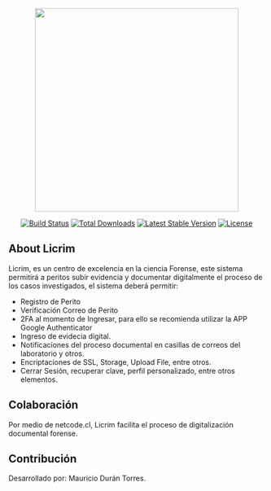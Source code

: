 <p align="center"><a href="https://www.licrim.com" target="_blank"><img src="http://www.criminalistica.cl/imagenes/logoblanco.png" width="400"></a></p>

<p align="center">
<a href="https://travis-ci.org/laravel/framework"><img src="https://travis-ci.org/laravel/framework.svg" alt="Build Status"></a>
<a href="https://packagist.org/packages/laravel/framework"><img src="https://img.shields.io/packagist/dt/laravel/framework" alt="Total Downloads"></a>
<a href="https://packagist.org/packages/laravel/framework"><img src="https://img.shields.io/packagist/v/laravel/framework" alt="Latest Stable Version"></a>
<a href="https://packagist.org/packages/laravel/framework"><img src="https://img.shields.io/packagist/l/laravel/framework" alt="License"></a>
</p>

## About Licrim

Licrim, es un centro de excelencia en la ciencia Forense, este sistema permitirá a peritos subir evidencia y documentar digitalmente el proceso de los casos investigados, el
sistema deberá permitir:

- Registro de Perito
- Verificación Correo de Perito
- 2FA al momento de Ingresar, para ello se recomienda utilizar la APP Google Authenticator
- Ingreso de evidecia digital.
- Notificaciones del proceso documental en casillas de correos del laboratorio y otros.
- Encriptaciones de SSL, Storage, Upload File, entre otros.
- Cerrar Sesión, recuperar clave, perfil personalizado, entre otros elementos.


## Colaboración

Por medio de netcode.cl, Licrim facilita el proceso de digitalización documental forense.

## Contribución

Desarrollado por: Mauricio Durán Torres.
